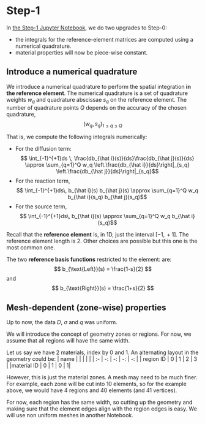 # Step-1

In [the Step-1 Jupyter Notebook](./Learning_FEM_1D_step1.ipynb),  we do two upgrades to Step-0:
- the integrals for the reference-element matrices are computed using a numerical quadrature.
- material properties will now be piece-wise constant.

## Introduce a numerical quadrature

We introduce a numerical quadrature to perform the spatial integration **in the reference element**.
The numerical quadrature is a set of quadrature weights $w_q$ and quadrature abscissae $s_q$ on the reference element. The number of quadrature points $Q$ depends on the accuracy of the chosen quadrature,
$$
(w_q,s_q)_{1 \le q \le Q}
$$

That is, we compute the following integrals numerically:
- For the diffusion term:
$$ \int_{-1}^{+1}ds \, \frac{db_{\hat i}(s)}{ds}\frac{db_{\hat j}(s)}{ds} \approx \sum_{q=1}^Q w_q \left.\frac{db_{\hat i}}{ds}\right|_{s_q} \left.\frac{db_{\hat j}}{ds}\right|_{s_q}$$
- For the reaction term,
$$ \int_{-1}^{+1}ds\, b_{\hat i}(s) b_{\hat j}(s) \approx \sum_{q=1}^Q w_q  b_{\hat i}(s_q) b_{\hat j}(s_q)$$
- For the source term,
$$ \int_{-1}^{+1}ds\, b_{\hat i}(s) \approx \sum_{q=1}^Q w_q   b_{\hat i}(s_q)$$


Recall that the  **reference element** is, in 1D, just the interval $[-1,\,+1]$. The reference element length is 2. Other choices are possible but this one is the most common one.

The two **reference basis functions** restricted to the element: are:
$$ b_{\text{Left}}(s) = \frac{1-s}{2} $$
and
$$ b_{\text{Right}}(s) = \frac{1+s}{2} $$


## Mesh-dependent (zone-wise) properties

Up to now, the data $D$, $\sigma$ and $q$ was uniform.

We will introduce the concept of geometry zones or regions. For now, we assume that all regions will have the same width.

Let us say we have 2 materials, index by 0 and 1. An alternating layout in the geometry could be:
| name |  |  |  |  |
| :- | -: | -: | -: | -: |
| region ID | 0 | 1 | 2 | 3 |
|material ID | 0 | 1 | 0 | 1|

However, this is just the material zones. A mesh may need to be much finer. For example, each zone will be cut into 10 elements, so for the example above, we would have 4 regions and 40 elements (and 41 vertices).

For now, each region has the same width, so cutting up the geometry and making sure that the element edges align with the region edges is easy. We will use non uniform meshes in another Notebook.
